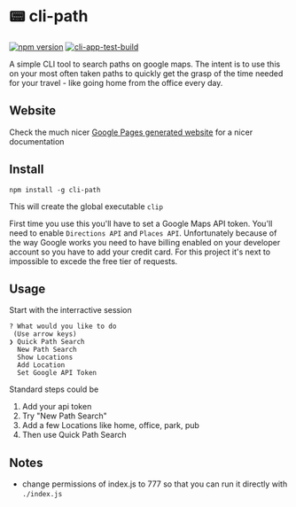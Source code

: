 # 📟 cli-path

[![npm version](https://img.shields.io/npm/v/cli-path.svg)](https://www.npmjs.com/package/cli-path)
[![cli-app-test-build](https://github.com/iosifv/cli-path/actions/workflows/cli-app-test-build.yaml/badge.svg)](https://github.com/iosifv/cli-path/actions/workflows/cli-app-test-build.yaml)

A simple CLI tool to search paths on google maps. The intent is to use this on your most often taken paths to quickly get the grasp of the time needed for your travel - like going home from the office every day.

## Website

Check the much nicer [Google Pages generated website](https://iosifv.github.io/cli-path/) for a nicer documentation

## Install

`npm install -g cli-path`

This will create the global executable `clip`

First time you use this you'll have to set a Google Maps API token. You'll need to enable `Directions API` and `Places API`. Unfortunately because of the way Google works you need to have billing enabled on your developer account so you have to add your credit card. For this project it's next to impossible to excede the free tier of requests.

## Usage

Start with the interractive session

```$ clip
? What would you like to do
 (Use arrow keys)
❯ Quick Path Search
  New Path Search
  Show Locations
  Add Location
  Set Google API Token
```

Standard steps could be

1. Add your api token
2. Try "New Path Search"
3. Add a few Locations like home, office, park, pub
4. Then use Quick Path Search

## Notes

- change permissions of index.js to 777 so that you can run it directly with `./index.js`

